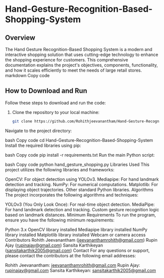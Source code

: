 # Hand-Gesture-Recognition-Based-Shopping-System
## Overview

The Hand Gesture Recognition-Based Shopping System is a modern and interactive shopping solution that uses cutting-edge technology to enhance the shopping experience for customers. This comprehensive documentation explains the project's objectives, components, functionality, and how it scales efficiently to meet the needs of large retail stores.
markdown
Copy code

## How to Download and Run

Follow these steps to download and run the code:

1. Clone the repository to your local machine:

   ```bash
   git clone https://github.com/Rohithjeevanantham/Hand-Gesture-Recognition-Based-Shopping-System.git
Navigate to the project directory:

bash
Copy code
cd Hand-Gesture-Recognition-Based-Shopping-System
Install the required libraries using pip:

bash
Copy code
pip install -r requirements.txt
Run the main Python script:

bash
Copy code
python hand_gesture_shopping.py
Libraries Used
This project utilizes the following libraries and frameworks:

OpenCV: For object detection using YOLOv3.
Mediapipe: For hand landmark detection and tracking.
NumPy: For numerical computations.
Matplotlib: For displaying object trajectories.
Other standard Python libraries.
Algorithms
The project incorporates the following algorithms and techniques:

YOLOv3 (You Only Look Once): For real-time object detection.
MediaPipe: For hand landmark detection and tracking.
Custom gesture recognition logic based on landmark distances.
Minimum Requirements
To run the program, ensure you have the following minimum requirements:

Python 3.x
OpenCV library installed
Mediapipe library installed
NumPy library installed
Matplotlib library installed
Webcam or camera access
Contributors
Rohith Jeevanantham (jeevananthamrohith@gmail.com)
Rupin Ajay (rupinajay@gmail.com)
Sansita Karthikeyan (sansitakarthik2005@gmail.com)
Contact
For any questions or support, please contact the contributors at the following email addresses:

Rohith Jeevanantham: jeevananthamrohith@gmail.com
Rupin Ajay: rupinajay@gmail.com
Sansita Karthikeyan: sansitakarthik2005@gmail.com
